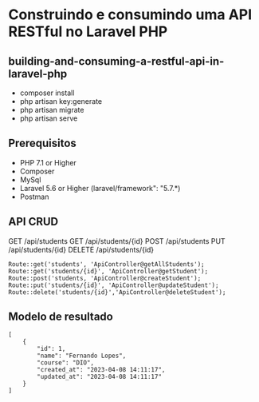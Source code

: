 # Construindo e consumindo uma API RESTful no Laravel PHP
## building-and-consuming-a-restful-api-in-laravel-php

- composer install
- php artisan key:generate  
- php artisan migrate
- php artisan serve

## Prerequisitos
- PHP 7.1 or Higher
- Composer
- MySql
- Laravel 5.6 or Higher (laravel/framework": "5.7.*)
- Postman

## API CRUD
GET /api/students
GET /api/students/{id}
POST /api/students
PUT /api/students/{id}
DELETE /api/students/{id}

```
Route::get('students', 'ApiController@getAllStudents');
Route::get('students/{id}', 'ApiController@getStudent');
Route::post('students, 'ApiController@createStudent');
Route::put('students/{id}', 'ApiController@updateStudent');
Route::delete('students/{id}','ApiController@deleteStudent');
```

## Modelo de resultado

```
[
    {
        "id": 1,
        "name": "Fernando Lopes",
        "course": "DIO",
        "created_at": "2023-04-08 14:11:17",
        "updated_at": "2023-04-08 14:11:17"
    }
]
```

